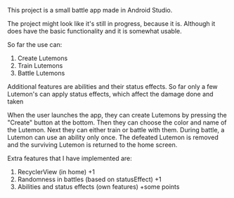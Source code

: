 This project is a small battle app made in Android Studio.

The project might look like it's still in progress, because it is. Although it does have the basic functionality and it is somewhat usable.

So far the use can:
  1. Create Lutemons
  2. Train Lutemons
  3. Battle Lutemons

Additional features are abilities and their status effects. So far only a few Lutemon's can apply status effects, which affect the damage done and taken

When the user launches the app, they can create Lutemons by pressing the "Create" button at the bottom. Then they can choose the color and name of the Lutemon.
Next they can either train or battle with them. During battle, a Lutemon can use an ability only once. The defeated Lutemon is removed and the surviving Lutemon
is returned to the home screen.

Extra features that I have implemented are:
  1. RecyclerView (in home) +1
  2. Randomness in battles (based on statusEffect) +1
  3. Abilities and status effects (own features) +some points
